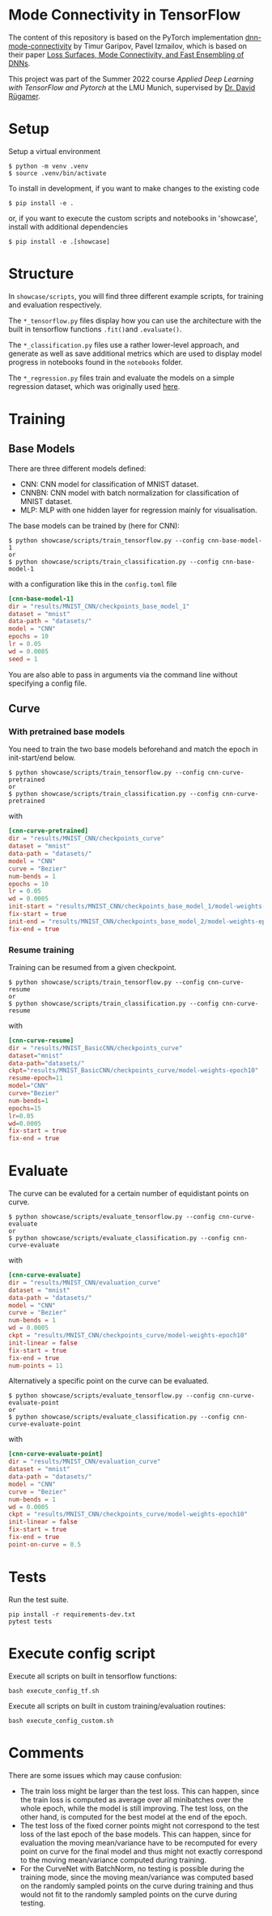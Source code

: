 # Mode Connectivity in TensorFlow

The content of this repository is based on the PyTorch implementation [dnn-mode-connectivity](https://github.com/timgaripov/dnn-mode-connectivity) by Timur Garipov, Pavel Izmailov, which is based on their paper [Loss Surfaces, Mode Connectivity, and Fast Ensembling of DNNs](https://arxiv.org/abs/1802.10026).

This project was part of the Summer 2022 course *Applied Deep Learning with TensorFlow and Pytorch* at the LMU Munich, supervised by [Dr. David Rügamer](https://www.slds.stat.uni-muenchen.de/people/ruegamer/).

# Setup

Setup a virtual environment

```shell
$ python -m venv .venv
$ source .venv/bin/activate
```

To install in development, if you want to make changes to the existing code

```shell
$ pip install -e .
```

or, if you want to execute the custom scripts and notebooks in 'showcase', install with additional dependencies

```shell
$ pip install -e .[showcase]
```

# Structure

In `showcase/scripts`, you will find three different example scripts, for training and evaluation respectively. 

The `*_tensorflow.py` files display how you can use the architecture with the built in tensorflow functions `.fit()`and `.evaluate()`.

The `*_classification.py` files use a rather lower-level approach, and generate as well as save additional metrics which are used to display model progress in notebooks found in the `notebooks` folder.

The `*_regression.py` files train and evaluate the models on a simple regression dataset, which was originally used [here](https://github.com/wjmaddox/drbayes/blob/master/experiments/synthetic_regression/ckpts/data.npy).


# Training

## Base Models

There are three different models defined:
- CNN: CNN model for classification of MNIST dataset.
- CNNBN: CNN model with batch normalization for classification of MNIST dataset.
- MLP: MLP with one hidden layer for regression mainly for visualisation.

The base models can be trained by (here for CNN):
```shell
$ python showcase/scripts/train_tensorflow.py --config cnn-base-model-1
or
$ python showcase/scripts/train_classification.py --config cnn-base-model-1
```
with a configuration like this in the `config.toml` file
```toml
[cnn-base-model-1]
dir = "results/MNIST_CNN/checkpoints_base_model_1"
dataset = "mnist"
data-path = "datasets/"
model = "CNN"
epochs = 10
lr = 0.05
wd = 0.0005
seed = 1
```

You are also able to pass in arguments via the command line without specifying a config file.

## Curve
### With pretrained base models

You need to train the two base models beforehand and match the epoch in init-start/end below.

```shell
$ python showcase/scripts/train_tensorflow.py --config cnn-curve-pretrained
or
$ python showcase/scripts/train_classification.py --config cnn-curve-pretrained
```
with 
```toml
[cnn-curve-pretrained]
dir = "results/MNIST_CNN/checkpoints_curve"
dataset = "mnist"
data-path = "datasets/"
model = "CNN"
curve = "Bezier"
num-bends = 1
epochs = 10
lr = 0.05
wd = 0.0005
init-start = "results/MNIST_CNN/checkpoints_base_model_1/model-weights-epoch10"
fix-start = true
init-end = "results/MNIST_CNN/checkpoints_base_model_2/model-weights-epoch10"
fix-end = true
```

### Resume training

Training can be resumed from a given checkpoint.

```shell
$ python showcase/scripts/train_tensorflow.py --config cnn-curve-resume
or
$ python showcase/scripts/train_classification.py --config cnn-curve-resume
```

with 
```toml
[cnn-curve-resume]
dir = "results/MNIST_BasicCNN/checkpoints_curve"
dataset="mnist"
data-path="datasets/"
ckpt="results/MNIST_BasicCNN/checkpoints_curve/model-weights-epoch10"
resume-epoch=11
model="CNN"
curve="Bezier"
num-bends=1
epochs=15
lr=0.05
wd=0.0005
fix-start = true
fix-end = true
```

# Evaluate

The curve can be evaluted for a certain number of equidistant points on curve.

```shell
$ python showcase/scripts/evaluate_tensorflow.py --config cnn-curve-evaluate
or
$ python showcase/scripts/evaluate_classification.py --config cnn-curve-evaluate
```
with
```toml
[cnn-curve-evaluate]
dir = "results/MNIST_CNN/evaluation_curve"
dataset = "mnist"
data-path = "datasets/"
model = "CNN"
curve = "Bezier"
num-bends = 1
wd = 0.0005
ckpt = "results/MNIST_CNN/checkpoints_curve/model-weights-epoch10"
init-linear = false
fix-start = true
fix-end = true
num-points = 11
```

Alternatively a specific point on the curve can be evaluated.

```shell
$ python showcase/scripts/evaluate_tensorflow.py --config cnn-curve-evaluate-point
or
$ python showcase/scripts/evaluate_classification.py --config cnn-curve-evaluate-point
```
with
```toml
[cnn-curve-evaluate-point]
dir = "results/MNIST_CNN/evaluation_curve"
dataset = "mnist"
data-path = "datasets/"
model = "CNN"
curve = "Bezier"
num-bends = 1
wd = 0.0005
ckpt = "results/MNIST_CNN/checkpoints_curve/model-weights-epoch10"
init-linear = false
fix-start = true
fix-end = true
point-on-curve = 0.5
```

# Tests

Run the test suite.

```shell
pip install -r requirements-dev.txt
pytest tests
```

# Execute config script

Execute all scripts on built in tensorflow functions:

```shell
bash execute_config_tf.sh
```

Execute all scripts on built in custom training/evaluation routines:

```shell
bash execute_config_custom.sh
```

# Comments

There are some issues which may cause confusion:
- The train loss might be larger than the test loss. This can happen, since the train loss is computed as average over all minibatches over the whole epoch, while the model is still improving. The test loss, on the other hand, is computed for the best model at the end of the epoch.
- The test loss of the fixed corner points might not correspond to the test loss of the last epoch of the base models. This can happen, since for evaluation the moving mean/variance have to be recomputed for every point on curve for the final model and thus might not exactly correspond to the moving mean/variance computed during training.
- For the CurveNet with BatchNorm, no testing is possible during the training mode, since the moving mean/variance was computed based on the randomly sampled points on the curve during training and thus would not fit to the randomly sampled points on the curve during testing. 